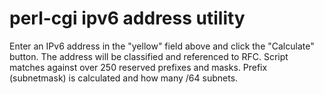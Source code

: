 # perl-cgi ipv6 address utility

Enter an IPv6 address in the "yellow" field above and click the "Calculate" button.
The address will be classified and referenced to RFC.
Script matches against over 250 reserved prefixes and masks.
Prefix (subnetmask) is calculated and how many /64 subnets.

